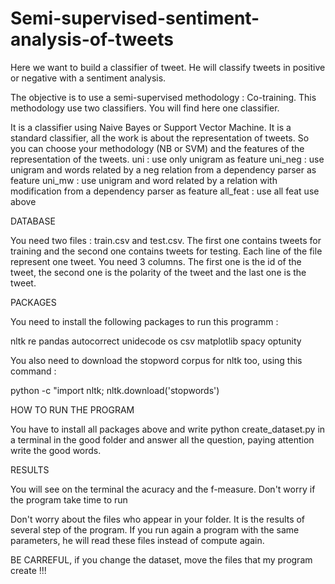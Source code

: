 # Semi-supervised-sentiment-analysis-of-tweets


Here we want to build a classifier of tweet. He will classify tweets in positive or negative with a sentiment analysis.

The objective is to use a semi-supervised methodology : Co-training. This methodology use two classifiers. You will find here one classifier.

It is a classifier using Naive Bayes or Support Vector Machine. It is a standard classifier, all the work is about the representation of tweets. So you can choose your methodology (NB or SVM) and the features of the representation of the tweets.
uni : use only unigram as feature
uni_neg : use unigram and words related by a neg relation from a dependency parser as feature
uni_mw : use unigram and word related by a relation with modification from a dependency parser as feature
all_feat : use all feat use above

DATABASE 

You need two files : train.csv and test.csv. The first one contains tweets for training and the second one contains tweets for testing. 
Each line of the file represent one tweet. You need 3 columns. The first one is the id of the tweet, the second one is the polarity of the tweet and the last one is the tweet. 

PACKAGES 

You need to install the following packages to run this programm : 

nltk 
re
pandas
autocorrect
unidecode
os
csv
matplotlib
spacy
optunity

You also need to download the stopword corpus for nltk too, using this command : 

python -c "import nltk; nltk.download('stopwords')

HOW TO RUN THE PROGRAM

You have to install all packages above and write 
    python create_dataset.py
in a terminal in the good folder and answer all the question, paying attention write the good words.

RESULTS

You will see on the terminal the acuracy and the f-measure. Don't worry if the program take time to run

Don't worry about the files who appear in your folder. It is the results of several step of the program. If you run again a program with the same parameters, he will read these files instead of compute again.

BE CARREFUL, if you change the dataset, move the files that my program create !!! 
